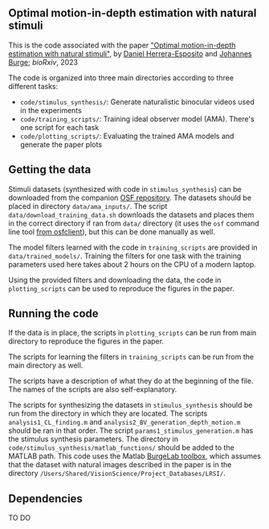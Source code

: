 ## Optimal motion-in-depth estimation with natural stimuli

This is the code associated with the paper
["Optimal motion-in-depth estimation with natural stimuli"](https://www.biorxiv.org/content/10.1101/2024.03.14.585059v1.abstract),
by [Daniel Herrera-Esposito](https://dherrera1911.github.io/) and
[Johannes Burge](https://jburge.psych.upenn.edu/); *bioRxiv*, 2023

The code is organized into three main directories according to
three different tasks:
* `code/stimulus_synthesis/`: Generate naturalistic
binocular videos used in the experiments
* `code/training_scripts/`: Training ideal observer model (AMA).
There's one script for each task
* `code/plotting_scripts/`: Evaluating the trained AMA models and
generate the paper plots

## Getting the data

Stimuli datasets (synthesized with code in `stimulus_synthesis`)
can be downloaded from the companion [OSF repository](https://osf.io/w9mpe/).
The datasets should be placed in directory `data/ama_inputs/`.
The script `data/download_training_data.sh` downloads the
datasets and places them in the correct directory if ran from
`data/` directory (it uses the `osf` command line tool
[from osfclient](https://github.com/osfclient/osfclient)),
but this can be done manually as well.

The model filters learned with the code in `training_scripts` are 
provided in `data/trained_models/`. Training the filters for
one task with the training parameters used here takes about 2
hours on the CPU of a modern laptop.

Using the provided filters and downloading the data,
the code in `plotting_scripts` can be used to reproduce the
figures in the paper.

## Running the code

If the data is in place, the scripts in `plotting_scripts` can
be run from main directory to reproduce the figures in the paper.

The scripts for learning the filters in `training_scripts` can
be run from the main directory as well.

The scripts have a description of what they do at the
beginning of the file. The names of the scripts are
also self-explanatory.

The scripts for synthesizing the datasets in `stimulus_synthesis`
should be run from the directory in which they are located.
The scripts `analysis1_CL_finding.m` and
`analysis2_BV_generation_depth_motion.m` should be ran in
that order. The script `params1_stimulus_generation.m` has
the stimulus synthesis parameters. The directory in
`code/stimulus_synthesis/matlab_functions/` should
be added to the MATLAB path. This code uses the Matlab
[BurgeLab toolbox](https://jburge.psych.upenn.edu/code.html),
which assumes that the dataset with natural images described in
the paper is in the directory
`/Users/Shared/VisionScience/Project_Databases/LRSI/`.

## Dependencies

TO DO

